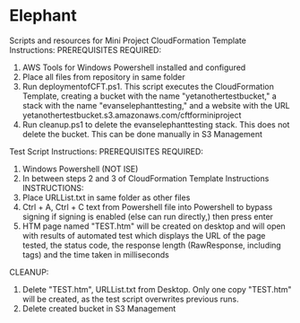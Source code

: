 # Elephant
Scripts and resources for Mini Project
CloudFormation Template Instructions:
PREREQUISITES REQUIRED:
1. AWS Tools for Windows Powershell installed and configured
1. Place all files from repository in same folder
2. Run deploymentofCFT.ps1. This script executes the CloudFormation Template, creating a bucket with the name "yetanothertestbucket," a stack with the name "evanselephanttesting," and a website with the URL yetanothertestbucket.s3.amazonaws.com/cftforminiproject
3. Run cleanup.ps1 to delete the evanselephanttesting stack. This does not delete the bucket. This can be done manually in S3 Management 

Test Script Instructions:
PREREQUISITES REQUIRED:
1. Windows Powershell (NOT ISE)
2. In between steps 2 and 3 of CloudFormation Template Instructions
INSTRUCTIONS:
1. Place URLList.txt in same folder as other files
2. Ctrl + A, Ctrl + C text from Powershell file into Powershell to bypass signing if signing is enabled (else can run directly,) then press enter 
3. HTM page named "TEST.htm" will be created on desktop and will open with results of automated test which displays the URL of the page tested, the status code, the response length (RawResponse, including tags) and the time taken in milliseconds

CLEANUP:
1. Delete "TEST.htm", URLList.txt from Desktop. Only one copy "TEST.htm" will be created, as the test script overwrites previous runs.
2. Delete created bucket in S3 Management

